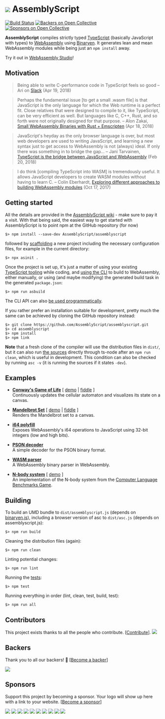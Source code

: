 ![](https://avatars1.githubusercontent.com/u/28916798?s=64) AssemblyScript
=================

[![Build Status](https://travis-ci.org/AssemblyScript/assemblyscript.svg?branch=master)](https://travis-ci.org/AssemblyScript/assemblyscript)
[![Backers on Open Collective](https://opencollective.com/assemblyscript/backers/badge.svg)](#backers)
 [![Sponsors on Open Collective](https://opencollective.com/assemblyscript/sponsors/badge.svg)](#sponsors) 

**AssemblyScript** compiles strictly typed [TypeScript](http://www.typescriptlang.org) (basically JavaScript with types) to [WebAssembly](http://webassembly.org) using [Binaryen](https://github.com/WebAssembly/binaryen). It generates lean and mean WebAssembly modules while being just an `npm install` away.

Try it out in [WebAssembly Studio](https://webassembly.studio)!

Motivation
----------

> Being able to write C-performance code in TypeScript feels so good – Ari on [Slack](https://assemblyscript.slack.com) (Apr 19, 2018)

> Perhaps the fundamental issue [to get a small .wasm file] is that JavaScript is the only language for which the Web runtime is a perfect fit. Close relatives that were designed to compile to it, like TypeScript, can be very efficient as well. But languages like C, C++, Rust, and so forth were not originally designed for that purpose. – Alon Zakai, [Small WebAssembly Binaries with Rust + Emscripten](https://kripken.github.io/blog/binaryen/2018/04/18/rust-emscripten.html) (Apr 18, 2018)

> JavaScript's heyday as the only browser language is over, but most web developers are used to writing JavaScript, and learning a new syntax just to get access to WebAssembly is not (always) ideal. If only there was something in to bridge the gap… – Jani Tarvainen, [TypeScript is the bridge between JavaScript and WebAssembly](https://malloc.fi/typescript-bridge-javascript-webassembly) (Feb 20, 2018)

> I do think [compiling TypeScript into WASM] is tremendously useful. It allows JavaScript developers to create WASM modules without having to learn C. – Colin Eberhardt, [Exploring different approaches to building WebAssembly modules](http://blog.scottlogic.com/2017/10/17/wasm-mandelbrot.html) (Oct 17, 2017)

Getting started
---------------

All the details are provided in the [AssemblyScript wiki](https://github.com/AssemblyScript/assemblyscript/wiki) - make sure to pay it a visit. With that being said, the easiest way to get started with AssemblyScript is to point npm at the GitHub repository (for now)

```
$> npm install --save-dev AssemblyScript/assemblyscript
```

followed by [scaffolding](https://github.com/AssemblyScript/assemblyscript/wiki/Using-the-CLI#scaffolding-with-asinit) a new project including the necessary configuration files, for example in the current directory:

```
$> npx asinit .
```

Once the project is set up, it's just a matter of using your existing [TypeScript tooling](https://code.visualstudio.com) while coding, and [using the CLI](https://github.com/AssemblyScript/assemblyscript/wiki/Using-the-CLI) to build to WebAssembly, either manually, or using (and maybe modifying) the generated build task in the generated `package.json`:

```
$> npm run asbuild
```

The CLI API can also [be used programmatically](./cli).

If you rather prefer an installation suitable for development, pretty much the same can be achieved by cloning the GitHub repository instead:

```
$> git clone https://github.com/AssemblyScript/assemblyscript.git
$> cd assemblyscript
$> npm install
$> npm link
```

**Note** that a fresh clone of the compiler will use the distribution files in `dist/`, but it can also run [the sources](./src) directly through ts-node after an `npm run clean`, which is useful in development. This condition can also be checked by running `asc -v` (it is running the sources if it states `-dev`).

Examples
--------

* **[Conway's Game of Life](./examples/game-of-life)** [ [demo](https://rawgit.com/AssemblyScript/assemblyscript/master/examples/game-of-life/index.html) | [fiddle](https://webassembly.studio/?f=gvuw4enb3qk) ]<br />
  Continuously updates the cellular automaton and visualizes its state on a canvas.

* **[Mandelbrot Set](./examples/mandelbrot)** [ [demo](https://rawgit.com/AssemblyScript/assemblyscript/master/examples/mandelbrot/index.html) | [fiddle](https://webassembly.studio/?f=pne1undq5g) ]<br />
  Renders the Mandelbrot set to a canvas.

* **[i64 polyfill](./examples/i64-polyfill)**<br />
  Exposes WebAssembly's i64 operations to JavaScript using 32-bit integers (low and high bits).

* **[PSON decoder](./examples/pson)**<br />
  A simple decoder for the PSON binary format.

* **[WASM parser](./lib/parse)**<br />
  A WebAssembly binary parser in WebAssembly.

* **[N-body system](./examples/n-body)** [ [demo](https://rawgit.com/AssemblyScript/assemblyscript/master/examples/n-body/index.html) ]<br />
  An implementation of the N-body system from the [Computer Language Benchmarks Game](https://benchmarksgame-team.pages.debian.net/benchmarksgame/).

Building
--------

To build an UMD bundle to `dist/assemblyscript.js` (depends on [binaryen.js](https://github.com/AssemblyScript/binaryen.js)), including a browser version of asc to `dist/asc.js` (depends on assemblyscript.js):

```
$> npm run build
```

Cleaning the distribution files (again):

```
$> npm run clean
```

Linting potential changes:

```
$> npm run lint
```

Running the [tests](./tests):

```
$> npm test
```

Running everything in order (lint, clean, test, build, test):

```
$> npm run all
```

## Contributors

This project exists thanks to all the people who contribute. [[Contribute](CONTRIBUTING.md)].
<a href="https://github.com/undefined/undefinedgraphs/contributors"><img src="https://opencollective.com/assemblyscript/contributors.svg?width=890&button=false" /></a>


## Backers

Thank you to all our backers! 🙏 [[Become a backer](https://opencollective.com/assemblyscript#backer)]

<a href="https://opencollective.com/assemblyscript#backers" target="_blank"><img src="https://opencollective.com/assemblyscript/backers.svg?width=890"></a>


## Sponsors

Support this project by becoming a sponsor. Your logo will show up here with a link to your website. [[Become a sponsor](https://opencollective.com/assemblyscript#sponsor)]

<a href="https://opencollective.com/assemblyscript/sponsor/0/website" target="_blank"><img src="https://opencollective.com/assemblyscript/sponsor/0/avatar.svg"></a>
<a href="https://opencollective.com/assemblyscript/sponsor/1/website" target="_blank"><img src="https://opencollective.com/assemblyscript/sponsor/1/avatar.svg"></a>
<a href="https://opencollective.com/assemblyscript/sponsor/2/website" target="_blank"><img src="https://opencollective.com/assemblyscript/sponsor/2/avatar.svg"></a>
<a href="https://opencollective.com/assemblyscript/sponsor/3/website" target="_blank"><img src="https://opencollective.com/assemblyscript/sponsor/3/avatar.svg"></a>
<a href="https://opencollective.com/assemblyscript/sponsor/4/website" target="_blank"><img src="https://opencollective.com/assemblyscript/sponsor/4/avatar.svg"></a>
<a href="https://opencollective.com/assemblyscript/sponsor/5/website" target="_blank"><img src="https://opencollective.com/assemblyscript/sponsor/5/avatar.svg"></a>
<a href="https://opencollective.com/assemblyscript/sponsor/6/website" target="_blank"><img src="https://opencollective.com/assemblyscript/sponsor/6/avatar.svg"></a>
<a href="https://opencollective.com/assemblyscript/sponsor/7/website" target="_blank"><img src="https://opencollective.com/assemblyscript/sponsor/7/avatar.svg"></a>
<a href="https://opencollective.com/assemblyscript/sponsor/8/website" target="_blank"><img src="https://opencollective.com/assemblyscript/sponsor/8/avatar.svg"></a>
<a href="https://opencollective.com/assemblyscript/sponsor/9/website" target="_blank"><img src="https://opencollective.com/assemblyscript/sponsor/9/avatar.svg"></a>



